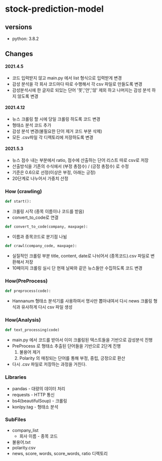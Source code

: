 # stock-prediction-model

## versions
- python: 3.8.2

## Changes

#### 2021.4.5

- 코드 입력받지 않고 main.py 에서 list 형식으로 입력받게 변경
- 감성 분석을 각 회사 코드마다 따로 수행해서 각 csv 파일로 만들도록 변경
- 감성분석시에 한 글자로 되있는 단어 '못','안','않' 제외 하고 나머지는 감성 분석 하지 않도록 변경

#### 2021.4.12

- 뉴스 크롤링 할 시에 당일 크롤링 하도록 코드 변경
- 형태소 분석 코드 추가
- 감성 분석 변경(불필요한 단어 제거 코드 부분 삭제)
- 모든 .csv파일 각 디렉토리에 저장하도록 변경

#### 2021.5.3

- 뉴스 점수 내는 부분에서 ratio, 점수에 산출하는 단어 리스트 따로 csv로 저장
- 산출방식을 기존의 수식에서 (부정 총점수) / (긍정 총점수) 로 수정
- 기준은 0.6으로 선정(이상은 부정, 아래는 긍정)
- 20단계로 나누어서 가중치 산정

### How (crawling)

```python
def start():
```

- 크롤링 시작 (종목 이름이나 코드를 받음)
- convert_to_code로 연결

```python
def convert_to_code(company, maxpage):
```

- 이름과 종목코드로 분기점 나뉨

```python
def crawl(company_code, maxpage):
```

- 실질적인 크롤링 부분 title, content, date로 나뉘어서 (종목코드).csv 파일로 변환해서 저장
- 10페이지 크롤링 실시 단 현재 날짜와 같은 뉴스들만 수집하도록 코드 변경

### How(PreProcess)

```python
def preprocess(code):
```

- Hannanum 형태소 분석기를 사용하여서 명사만 뽑아내여서 다시 news 크롤링 형식과 유사하게 다시 csv 파일 생성

### How(Analysis)

```python
def text_processing(code)
```

- main.py 에서 코드를 받아서 이미 크롤링된 텍스트들을 기반으로 감성분석 진행
- PreProcess 로 형태소 추출된 단어들을 기반으로 2단계 진행
  1. 불용어 제거
  2. Polarity 의 매칭되는 단어를 통해 부정, 중립, 긍정으로 환산
- 다시 .csv 파일로 저장하는 과정을 거친다.

### Libraries

- pandas - 대량의 데이터 처리
- requests - HTTP 통신
- bs4(beautifulSoup) - 크롤링
- konlpy.tag - 형태소 분석

### SubFiles

- company_list 
  - 회사 이름 - 종목 코드
- 불용어.txt
- polarity.csv
- news, score, words, score_words, ratio 디렉토리
